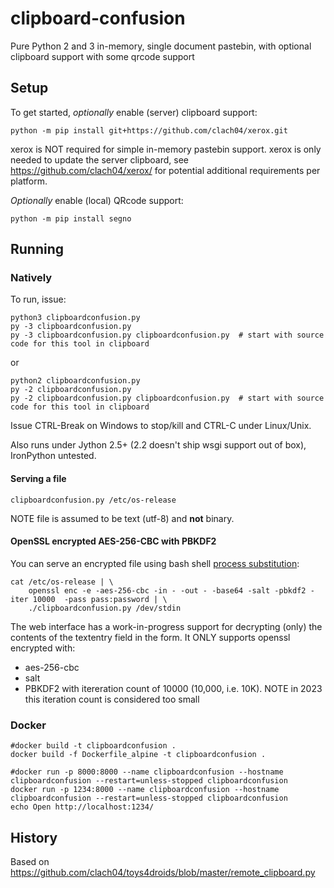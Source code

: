 # clipboard-confusion

Pure Python 2 and 3 in-memory, single document pastebin, with optional clipboard support with some qrcode support

## Setup

To get started, *optionally* enable (server) clipboard support:

    python -m pip install git+https://github.com/clach04/xerox.git

xerox is NOT required for simple in-memory pastebin support. xerox is only needed to update the server clipboard, see https://github.com/clach04/xerox/ for potential additional requirements per platform.

*Optionally* enable (local) QRcode support:

    python -m pip install segno

## Running

### Natively

To run, issue:

    python3 clipboardconfusion.py
    py -3 clipboardconfusion.py
    py -3 clipboardconfusion.py clipboardconfusion.py  # start with source code for this tool in clipboard

or

    python2 clipboardconfusion.py
    py -2 clipboardconfusion.py
    py -2 clipboardconfusion.py clipboardconfusion.py  # start with source code for this tool in clipboard

Issue CTRL-Break on Windows to stop/kill and CTRL-C under Linux/Unix.

Also runs under Jython 2.5+ (2.2 doesn't ship wsgi support out of box), IronPython untested.

#### Serving a file

    clipboardconfusion.py /etc/os-release

NOTE file is assumed to be text (utf-8) and **not** binary.

#### OpenSSL encrypted AES-256-CBC with PBKDF2

You can serve an encrypted file using bash shell [process substitution](http://www.tldp.org/LDP/abs/html/process-sub.html):

    cat /etc/os-release | \
        openssl enc -e -aes-256-cbc -in - -out - -base64 -salt -pbkdf2 -iter 10000  -pass pass:password | \
        ./clipboardconfusion.py /dev/stdin

The web interface has a work-in-progress support for decrypting (only) the contents of the textentry field in the form.
It ONLY supports openssl encrypted with:
  * aes-256-cbc
  * salt
  * PBKDF2 with itereration count of 10000 (10,000, i.e. 10K). NOTE in 2023 this iteration count is considered too small

### Docker

    #docker build -t clipboardconfusion .
    docker build -f Dockerfile_alpine -t clipboardconfusion .

    #docker run -p 8000:8000 --name clipboardconfusion --hostname clipboardconfusion --restart=unless-stopped clipboardconfusion
    docker run -p 1234:8000 --name clipboardconfusion --hostname clipboardconfusion --restart=unless-stopped clipboardconfusion
    echo Open http://localhost:1234/


## History

Based on https://github.com/clach04/toys4droids/blob/master/remote_clipboard.py
